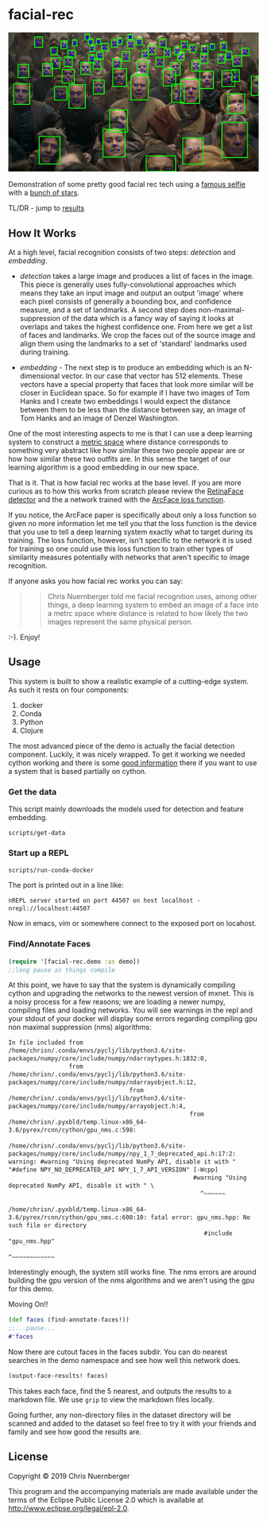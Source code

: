 # facial-rec

![detection phase](detector_test.jpg)

Demonstration of some pretty good facial rec tech using a 
[famous selfie](dataset/group-pic.JPG) with a 
[bunch of stars](dataset). 


TL/DR - jump to [results](docs/results.md)


## How It Works

At a high level, facial recognition consists of two steps: *detection* and *embedding*.

* *detection* takes a large image and produces a list of faces in the image.  This piece is
  generally uses fully-convolutional approaches which means they take an input image
  and output an output 'image' where each pixel consists of generally a bounding box,
  and confidence measure, and a set of landmarks.  A second step does
  non-maximal-suppression of the data which is a fancy way of saying it looks at
  overlaps and takes the highest confidence one.
  From here we get a list of faces and landmarks.  We crop the faces out of the
  source image and align them using the landmarks to a set of 'standard' landmarks
  used during training.


* *embedding* - The next step is to produce an embedding which is an N-dimensional
  vector.  In our case that vector has 512 elements.  These vectors have a special
  property that faces that look more similar will be closer in Euclidean space.  So
  for example if I have two images of Tom Hanks and I create two embeddings I would
  expect the distance between them to be less than the distance between say, an image
  of Tom Hanks and an image of Denzel Washington.



One of the most interesting aspects to me is that I can use a deep learning
system to construct a [metric space](https://en.wikipedia.org/wiki/Metric_space)
where distance corresponds to something very abstract like how similar these two 
people appear are or how how similar these two outfits are.  In this sense the
target of our learning algorithm is a good embedding in our new space.


That is it.  That is how facial rec works at the base level.  If you are more
curious as to how this works from scratch please review the 
[RetinaFace detector](https://arxiv.org/abs/1905.00641) and 
the a network trained with the [ArcFace loss function](https://arxiv.org/abs/1801.07698).


If you notice, the ArcFace paper is specifically about only a loss function so given
no more information let me tell you that the loss function is the device that you
use to tell a deep learning system exactly what to target during its training.  The
loss function, however, isn't specific to the network it is used for training so one
could use this loss function to train other types of similarity measures potentially
with networks that aren't specific to image recognition.


If anyone asks you how facial rec works you can say:

>> Chris Nuernberger told me facial recognition uses, among other things, 
   a deep learning system to embed an image of a face into a metrc 
   space where distance is related to how likely the two images represent 
   the same physical person.
   
:-).  Enjoy!


## Usage


This system is built to show a realistic example of a cutting-edge system.  As such
it rests on four components:
1.  docker
2.  Conda
3.  Python
4.  Clojure


The most advanced piece of the demo is actually the facial detection component.
Luckily, it was nicely wrapped.  To get it working we needed cython working and
there is some [good information](src/facial_rec/detect.clj) there if you want to
use a system that is based partially on cython.


### Get the data

This script mainly downloads the models used for detection and feature embedding.

```console
scripts/get-data
```


### Start up a REPL


```console
scripts/run-conda-docker
```

The port is printed out in a line like:

```console
nREPL server started on port 44507 on host localhost - nrepl://localhost:44507
```

Now in emacs, vim or somewhere connect to the
exposed port on locahost.


### Find/Annotate Faces


```clojure
(require '[facial-rec.demo :as demo])
;;long pause as things compile
```

At this point, we have to say that the system is dynamically compiling cython and
upgrading the networks to the newest version of mxnet.  This is a noisy process
for a few reasons; we are loading a newer numpy, compiling files and loading networks.
You will see warnings in the repl and your stdout of your docker will display
some errors regarding compiling gpu non maximal suppression (nms) algorithms:
```console
In file included from /home/chrisn/.conda/envs/pyclj/lib/python3.6/site-packages/numpy/core/include/numpy/ndarraytypes.h:1832:0,
                 from /home/chrisn/.conda/envs/pyclj/lib/python3.6/site-packages/numpy/core/include/numpy/ndarrayobject.h:12,
				                  from /home/chrisn/.conda/envs/pyclj/lib/python3.6/site-packages/numpy/core/include/numpy/arrayobject.h:4,
								                   from /home/chrisn/.pyxbld/temp.linux-x86_64-3.6/pyrex/rcnn/cython/gpu_nms.c:598:
												   /home/chrisn/.conda/envs/pyclj/lib/python3.6/site-packages/numpy/core/include/numpy/npy_1_7_deprecated_api.h:17:2: warning: #warning "Using deprecated NumPy API, disable it with " "#define NPY_NO_DEPRECATED_API NPY_1_7_API_VERSION" [-Wcpp]
												    #warning "Using deprecated NumPy API, disable it with " \
													  ^~~~~~~
													  /home/chrisn/.pyxbld/temp.linux-x86_64-3.6/pyrex/rcnn/cython/gpu_nms.c:600:10: fatal error: gpu_nms.hpp: No such file or directory
													   #include "gpu_nms.hpp"
													             ^~~~~~~~~~~~~
```

Interestingly enough, the system still works fine.  The nms errors are around building
the gpu version of the nms algorithms and we aren't using the gpu for this demo.


Moving On!!


```clojure
(def faces (find-annotate-faces!))
;;...pause...
#'faces
```

Now there are cutout faces in the faces subdir.
You can do nearest searches in the demo namespace and
see how well this network does.


```clojure
(output-face-results! faces)
```

This takes each face, find the 5 nearest, and outputs the results to a markdown
file.  We use `grip` to view the markdown files locally.


Going further, any non-directory files in the dataset directory will be scanned and
added to the dataset so feel free to try it with your friends and family and see
how good the results are.


## License

Copyright © 2019 Chris Nuernberger

This program and the accompanying materials are made available under the
terms of the Eclipse Public License 2.0 which is available at
http://www.eclipse.org/legal/epl-2.0.

